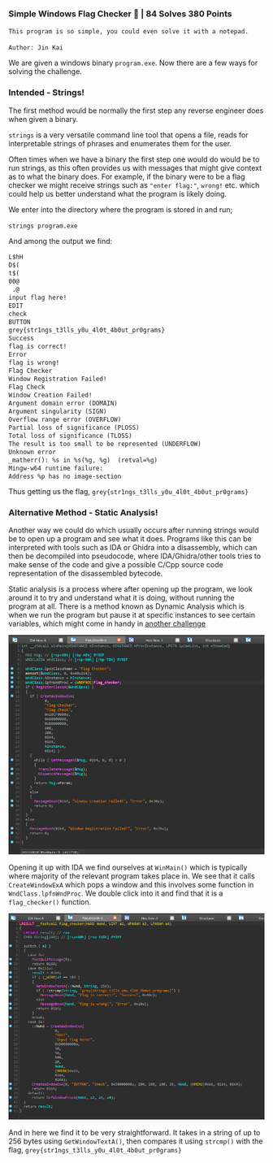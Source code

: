 ### Simple Windows Flag Checker 🍼 | 84 Solves 380 Points
```
This program is so simple, you could even solve it with a notepad.

Author: Jin Kai
```

We are given a windows binary `program.exe`. Now there are a few ways for solving the challenge.

### Intended - Strings!

The first method would be normally the first step any reverse engineer does when given a binary.

`strings` is a very versatile command line tool that opens a file, reads for interpretable strings of phrases and enumerates them for the user.

Often times when we have a binary the first step one would do would be to run strings, as this often provides us with messages that might give context as to what the binary does. For example, if the binary were to be a flag checker we might receive strings such as `"enter flag:"`, `wrong!` etc. which could help us better understand what the program is likely doing.

We enter into the directory where the program is stored in and run;

`strings program.exe`

And among the output we find:
```
L$hH
D$(
t$(
00@
 .@
input flag here!
EDIT
check
BUTTON
grey{str1ngs_t3lls_y0u_4l0t_4b0ut_pr0grams}
Success
flag is correct!
Error
flag is wrong!
Flag Checker
Window Registration Failed!
Flag Check
Window Creation Failed!
Argument domain error (DOMAIN)
Argument singularity (SIGN)
Overflow range error (OVERFLOW)
Partial loss of significance (PLOSS)
Total loss of significance (TLOSS)
The result is too small to be represented (UNDERFLOW)
Unknown error
_matherr(): %s in %s(%g, %g)  (retval=%g)
Mingw-w64 runtime failure:
Address %p has no image-section
```

Thus getting us the flag, `grey{str1ngs_t3lls_y0u_4l0t_4b0ut_pr0grams}`

### Alternative Method - Static Analysis!

Another way we could do which usually occurs after running strings would be to open up a program and see what it does. Programs like this can be interpreted with tools such as IDA or Ghidra into a disassembly, which can then be decompiled into pseudocode, where IDA/Ghidra/other tools tries to make sense of the code and give a possible C/Cpp source code representation of the disassembled bytecode.

Static analysis is a process where after opening up the program, we look around it to try and understand what it is doing, without running the program at all. There is a method known as Dynamic Analysis which is when we run the program but pause it at specific instances to see certain variables, which might come in handy in [another challenge](re_flag_roulette.md)

![alt text](images/windows_0.png)

Opening it up with IDA we find ourselves at `WinMain()` which is typically where majority of the relevant program takes place in. We see that it calls `CreateWindowExA` which pops a window and this involves some function in `WndClass.lpfnWndProc`. We double click into it and find that it is a `flag_checker()` function.

![alt text](images/windows_1.png)

And in here we find it to be very straightforward. It takes in a string of up to 256 bytes using `GetWindowTextA()`, then compares it using `strcmp()` with the flag, `grey{str1ngs_t3lls_y0u_4l0t_4b0ut_pr0grams}`